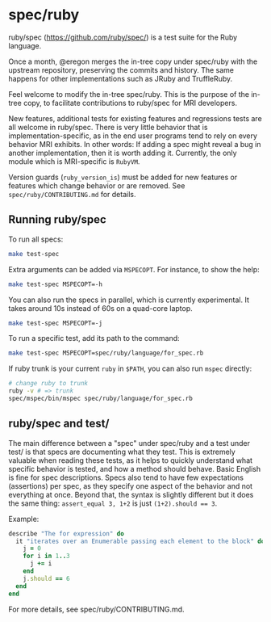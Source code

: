 # spec/ruby

ruby/spec (https://github.com/ruby/spec/) is
a test suite for the Ruby language.

Once a month, @eregon merges the in-tree copy under spec/ruby
with the upstream repository, preserving the commits and history.
The same happens for other implementations such as JRuby and TruffleRuby.

Feel welcome to modify the in-tree spec/ruby.
This is the purpose of the in-tree copy,
to facilitate contributions to ruby/spec for MRI developers.

New features, additional tests for existing features and
regressions tests are all welcome in ruby/spec.
There is very little behavior that is implementation-specific,
as in the end user programs tend to rely on every behavior MRI exhibits.
In other words: If adding a spec might reveal a bug in
another implementation, then it is worth adding it.
Currently, the only module which is MRI-specific is `RubyVM`.

Version guards (`ruby_version_is`) must be added for new features or features
which change behavior or are removed. See `spec/ruby/CONTRIBUTING.md` for details.

## Running ruby/spec

To run all specs:
```bash
make test-spec
```

Extra arguments can be added via `MSPECOPT`.
For instance, to show the help:
```bash
make test-spec MSPECOPT=-h
```

You can also run the specs in parallel, which is currently experimental.
It takes around 10s instead of 60s on a quad-core laptop.
```bash
make test-spec MSPECOPT=-j
```

To run a specific test, add its path to the command:
```bash
make test-spec MSPECOPT=spec/ruby/language/for_spec.rb
```

If ruby trunk is your current `ruby` in `$PATH`, you can also run `mspec` directly:
```bash
# change ruby to trunk
ruby -v # => trunk
spec/mspec/bin/mspec spec/ruby/language/for_spec.rb
```

## ruby/spec and test/

The main difference between a "spec" under spec/ruby and
a test under test/ is that specs are documenting what they test.
This is extremely valuable when reading these tests, as it
helps to quickly understand what specific behavior is tested,
and how a method should behave. Basic English is fine for spec descriptions.
Specs also tend to have few expectations (assertions) per spec,
as they specify one aspect of the behavior and not everything at once.
Beyond that, the syntax is slightly different but it does the same thing:
`assert_equal 3, 1+2` is just `(1+2).should == 3`.

Example:

```ruby
describe "The for expression" do
  it "iterates over an Enumerable passing each element to the block" do
    j = 0
    for i in 1..3
      j += i
    end
    j.should == 6
  end
end
```

For more details, see spec/ruby/CONTRIBUTING.md.
